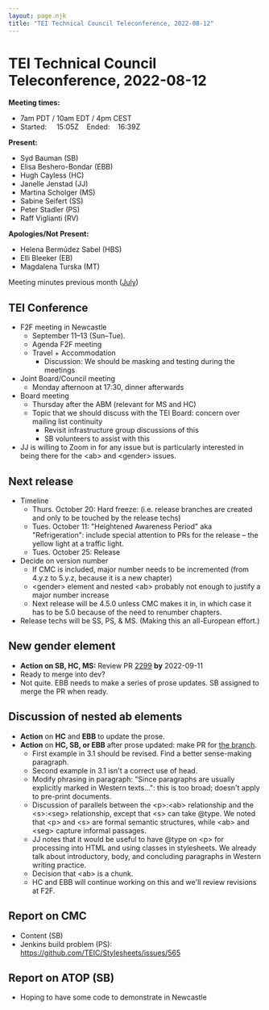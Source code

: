 ```yaml
---
layout: page.njk
title: "TEI Technical Council Teleconference, 2022-08-12"
---
```

# TEI Technical Council Teleconference, 2022-08-12
**Meeting times:**


* 7am PDT / 10am EDT / 4pm CEST
* Started:     15:05Z    Ended:    16:39Z


**Present:**
* Syd Bauman (SB)
* Elisa Beshero\-Bondar (EBB)
* Hugh Cayless (HC)
* Janelle Jenstad (JJ)
* Martina Scholger (MS)
* Sabine Seifert (SS)
* Peter Stadler (PS)
* Raff Viglianti (RV)


**Apologies/Not Present:**
* Helena Bermúdez Sabel (HBS)
* Elli Bleeker (EB)
* Magdalena Turska (MT)


Meeting minutes previous month ([July](https://tei-c.org/activities/council/tei-technical-council-teleconference-2022-07-08/))
 


TEI Conference
--------------


* F2F meeting in Newcastle
	+ September 11–13 (Sun–Tue).
	+ Agenda F2F meeting
	+ Travel \+ Accommodation
		- Discussion: We should be masking and testing during the meetings
* Joint Board/Council meeting
	+ Monday afternoon at 17:30, dinner afterwards
* Board meeting
	+ Thursday after the ABM (relevant for MS and HC)
	+ Topic that we should discuss with the TEI Board: concern over mailing list continuity
		- Revisit infrastructure group discussions of this
		- SB volunteers to assist with this
* JJ is willing to Zoom in for any issue but is particularly interested in being there for the \<ab\> and \<gender\> issues.


Next release
------------


* Timeline
	+ Thurs. October 20: Hard freeze: (i.e. release branches are created and only to be touched by the release techs)
	+ Tues. October 11: "Heightened Awareness Period" aka "Refrigeration": include special attention to PRs for the release – the yellow light at a traffic light.
	+ Tues. October 25: Release
* Decide on version number
	+ If CMC is included, major number needs to be incremented (from 4\.y.z to 5\.y.z, because it is a new chapter)
	+ \<gender\> element and nested \<ab\> probably not enough to justify a major number increase
	+ Next release will be 4\.5\.0 unless CMC makes it in, in which case it has to be 5\.0 because of the need to renumber chapters.
* Release techs will be SS, PS, \& MS. (Making this an all\-European effort.)


New gender element
------------------


* **Action on SB, HC, MS:** Review PR [2299](https://github.com/TEIC/TEI/pull/2299) **by** 2022\-09\-11
* Ready to merge into dev?
* Not quite. EBB needs to make a series of prose updates. SB assigned to merge the PR when ready.


Discussion of nested ab elements
--------------------------------


* **Action** on **HC** and **EBB** to update the prose.
* **Action** on **HC, SB, or EBB** after prose updated: make PR for [the branch](https://github.com/TEIC/TEI/compare/ab_in_ab_issue-1856).
	+ First example in 3\.1 should be revised. Find a better sense\-making paragraph.
	+ Second example in 3\.1 isn't a correct use of head.
	+ Modify phrasing in paragraph: "Since paragraphs are usually explicitly marked in Western texts...": this is too broad; doesn't apply to pre\-print documents.
	+ Discussion of parallels between the \<p\>:\<ab\> relationship and the \<s\>:\<seg\> relationship, except that \<s\> can take @type. We noted that \<p\> and \<s\> are formal semantic structures, while \<ab\> and \<seg\> capture informal passages.
	+ JJ notes that it would be useful to have @type on \<p\> for processing into HTML and using classes in stylesheets. We already talk about introductory, body, and concluding paragraphs in Western writing practice.
	+ Decision that \<ab\> is a chunk.
	+ HC and EBB will continue working on this and we'll review revisions at F2F.


Report on CMC
-------------


* Content (SB)
* Jenkins build problem (PS): <https://github.com/TEIC/Stylesheets/issues/565>


Report on ATOP (SB)
-------------------


* Hoping to have some code to demonstrate in Newcastle


 